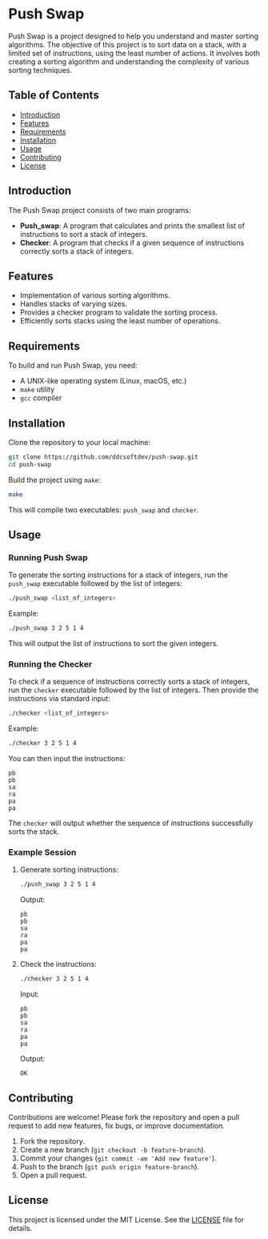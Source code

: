 
# Push Swap

Push Swap is a project designed to help you understand and master sorting algorithms. The objective of this project is to sort data on a stack, with a limited set of instructions, using the least number of actions. It involves both creating a sorting algorithm and understanding the complexity of various sorting techniques.

## Table of Contents

- [Introduction](#introduction)
- [Features](#features)
- [Requirements](#requirements)
- [Installation](#installation)
- [Usage](#usage)
- [Contributing](#contributing)
- [License](#license)

## Introduction

The Push Swap project consists of two main programs:
- **Push_swap**: A program that calculates and prints the smallest list of instructions to sort a stack of integers.
- **Checker**: A program that checks if a given sequence of instructions correctly sorts a stack of integers.

## Features

- Implementation of various sorting algorithms.
- Handles stacks of varying sizes.
- Provides a checker program to validate the sorting process.
- Efficiently sorts stacks using the least number of operations.

## Requirements

To build and run Push Swap, you need:
- A UNIX-like operating system (Linux, macOS, etc.)
- `make` utility
- `gcc` compiler

## Installation

Clone the repository to your local machine:

```sh
git clone https://github.com/ddcsoftdev/push-swap.git
cd push-swap
```

Build the project using `make`:

```sh
make
```

This will compile two executables: `push_swap` and `checker`.

## Usage

### Running Push Swap

To generate the sorting instructions for a stack of integers, run the `push_swap` executable followed by the list of integers:

```sh
./push_swap <list_of_integers>
```

Example:

```sh
./push_swap 3 2 5 1 4
```

This will output the list of instructions to sort the given integers.

### Running the Checker

To check if a sequence of instructions correctly sorts a stack of integers, run the `checker` executable followed by the list of integers. Then provide the instructions via standard input:

```sh
./checker <list_of_integers>
```

Example:

```sh
./checker 3 2 5 1 4
```

You can then input the instructions:

```
pb
pb
sa
ra
pa
pa
```

The `checker` will output whether the sequence of instructions successfully sorts the stack.

### Example Session

1. Generate sorting instructions:
    ```sh
    ./push_swap 3 2 5 1 4
    ```
    Output:
    ```
    pb
    pb
    sa
    ra
    pa
    pa
    ```

2. Check the instructions:
    ```sh
    ./checker 3 2 5 1 4
    ```
    Input:
    ```
    pb
    pb
    sa
    ra
    pa
    pa
    ```
    Output:
    ```
    OK
    ```

## Contributing

Contributions are welcome! Please fork the repository and open a pull request to add new features, fix bugs, or improve documentation.

1. Fork the repository.
2. Create a new branch (`git checkout -b feature-branch`).
3. Commit your changes (`git commit -am 'Add new feature'`).
4. Push to the branch (`git push origin feature-branch`).
5. Open a pull request.

## License

This project is licensed under the MIT License. See the [LICENSE](LICENSE) file for details.
